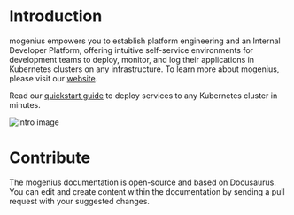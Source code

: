 # Introduction 
mogenius empowers you to establish platform engineering and an Internal Developer Platform, offering intuitive self-service environments for development teams to deploy, monitor, and log their applications in Kubernetes clusters on any infrastructure. To learn more about mogenius, please visit our [website](https://mogenius.com).

Read our [quickstart guide](https://docs.mogenius.com/overview/quickstart) to deploy services to any Kubernetes cluster in minutes.

![intro image](https://api.mogenius.com/file/id/7d107d6e-241a-4ef4-a88b-68a7800e409d)

# Contribute
The mogenius documentation is open-source and based on Docusaurus. You can edit and create content within the documentation by sending a pull request with your suggested changes.
